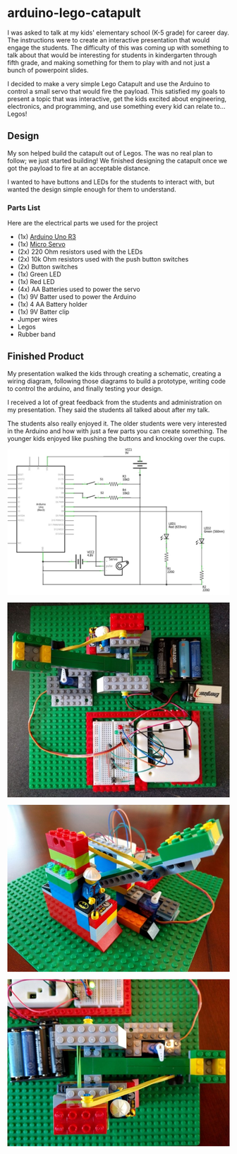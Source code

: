 # arduino-lego-catapult
I was asked to talk at my kids' elementary school (K-5 grade) for career day.  The instructions were to create an interactive presentation that would engage the students.  The difficulty of this was coming up with something to talk about that would be interesting for students in kindergarten through fifth grade, and making something for them to play with and not just a bunch of powerpoint slides.    

I decided to make a very simple Lego Catapult and use the Arduino to control a small servo that would fire the payload.  This satisfied my goals to present a topic that was interactive, get the kids excited about engineering, electronics, and programming, and use something every kid can relate to... Legos!

## Design
My son helped build the catapult out of Legos.  The was no real plan to follow; we just started building!  We finished designing the catapult once we got the payload to fire at an acceptable distance. 

I wanted to have buttons and LEDs for the students to interact with, but wanted the design simple enough for them to understand.  

### Parts List
Here are the electrical parts we used for the project

* (1x) [Arduino Uno R3](https://www.amazon.com/Arduino-Uno-R3-Microcontroller-A000066/dp/B008GRTSV6/ref=sr_1_3?ie=UTF8&qid=1504949502&sr=8-3&keywords=arduino+uno+r3)
* (1x) [Micro Servo](https://www.amazon.com/TowerPro-SG90-Micro-Servo-2pk/dp/B01608II3Q/ref=sr_1_4?ie=UTF8&qid=1504959795&sr=8-4&keywords=small+servo)
* (2x) 220 Ohm resistors used with the LEDs
* (2x) 10k Ohm resistors used with the push button switches
* (2x) Button switches
* (1x) Green LED
* (1x) Red LED
* (4x) AA Batteries used to power the servo
* (1x) 9V Batter used to power the Arduino
* (1x) 4 AA Battery holder
* (1x) 9V Batter clip
* Jumper wires
* Legos
* Rubber band

## Finished Product
My presentation walked the kids through creating a schematic, creating a wiring diagram, following those diagrams to build a prototype, writing code to control the arduino, and finally testing your design.  

I received a lot of great feedback from the students and administration on my presentation.  They said the students all talked about after my talk.  

The students also really enjoyed it.  The older students were very interested in the Arduino and how with just a few parts you can create something.  The younger kids enjoyed like pushing the buttons and knocking over the cups.  

![Schematic](screenshots/schematic.jpg "Schematic")

![Top View](screenshots/image1.jpg "Top View")

![Side View](screenshots/image2.jpg "Side View")

![Close Up View](screenshots/image3.jpg "Close Up View")



